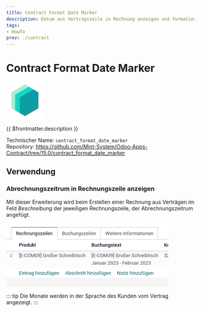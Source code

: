 ```yaml
---
title: Contract Format Date Marker
description: Datum aus Vertragszeile in Rechnung anzeigen und formatieren.
tags:
- HowTo
prev: ./contract
---
```

# Contract Format Date Marker
![icon_oms_box](attachments/icons_odoo_mint_system.png)

{{ $frontmatter.description }}

Technischer Name: `contract_format_date_marker`\
Repository: <https://github.com/Mint-System/Odoo-Apps-Contract/tree/15.0/contract_format_date_marker>

## Verwendung

### Abrechnungszeitrum in Rechnungszeile anzeigen

Mit dieser Erweiterung wird beim Erstellen einer Rechnung aus Verträgen im Feld *Beschreibung* der jeweiligen Rechnungszeile, der Abrechnungszeitrum angefügt.

![](attachments/Contract%20Format%20Date%20Marker.png)

::: tip
Die Monate werden in der Sprache des Kunden vom Vertrag angezeigt.
:::